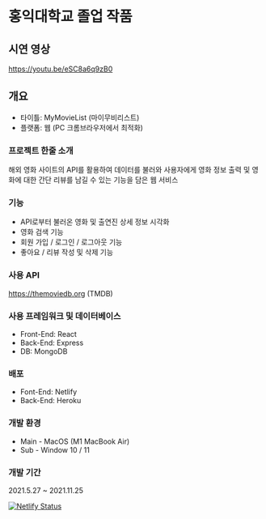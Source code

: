 # 홍익대학교 졸업 작품
## 시연 영상
https://youtu.be/eSC8a6q9zB0

## 개요
* 타이틀: MyMovieList (마이무비리스트)
* 플랫폼: 웹 (PC 크롬브라우저에서 최적화)

### 프로젝트 한줄 소개
해외 영화 사이트의 API를 활용하여 데이터를 불러와 사용자에게 영화 정보 출력 및 영화에 대한 간단 리뷰를 남길 수 있는 기능을 담은 웹 서비스

### 기능
* API로부터 불러온 영화 및 출연진 상세 정보 시각화
* 영화 검색 기능
* 회원 가입 / 로그인 / 로그아웃 기능
* 좋아요 / 리뷰 작성 및 삭제 기능

### 사용 API
https://themoviedb.org (TMDB)

### 사용 프레임워크 및 데이터베이스
* Front-End: React
* Back-End: Express
* DB: MongoDB

### 배포
* Font-End: Netlify
* Back-End: Heroku

### 개발 환경
* Main - MacOS (M1 MacBook Air)
* Sub - Window 10 / 11

### 개발 기간
2021.5.27 ~ 2021.11.25

[![Netlify Status](https://api.netlify.com/api/v1/badges/db990cc9-3901-4f20-8855-aabe5420d6cf/deploy-status)](https://app.netlify.com/sites/harim-graduation-project/deploys)

